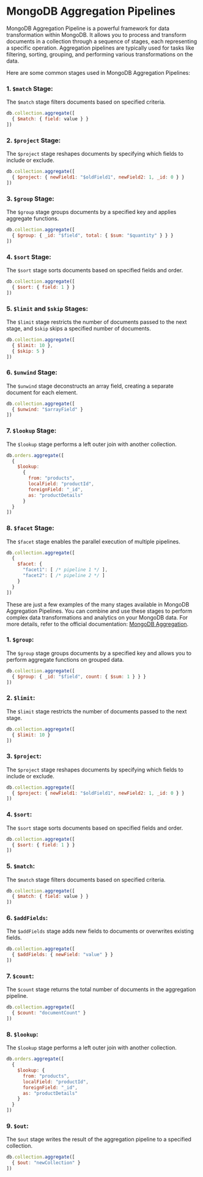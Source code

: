 # MongoDB Aggregation Pipelines

MongoDB Aggregation Pipeline is a powerful framework for data transformation within MongoDB. It allows you to process and transform documents in a collection through a sequence of stages, each representing a specific operation. Aggregation pipelines are typically used for tasks like filtering, sorting, grouping, and performing various transformations on the data.

Here are some common stages used in MongoDB Aggregation Pipelines:

### 1. `$match` Stage:

The `$match` stage filters documents based on specified criteria.

```javascript
db.collection.aggregate([
  { $match: { field: value } }
])
```

### 2. `$project` Stage:

The `$project` stage reshapes documents by specifying which fields to include or exclude.

```javascript
db.collection.aggregate([
  { $project: { newField1: "$oldField1", newField2: 1, _id: 0 } }
])
```

### 3. `$group` Stage:

The `$group` stage groups documents by a specified key and applies aggregate functions.

```javascript
db.collection.aggregate([
  { $group: { _id: "$field", total: { $sum: "$quantity" } } }
])
```

### 4. `$sort` Stage:

The `$sort` stage sorts documents based on specified fields and order.

```javascript
db.collection.aggregate([
  { $sort: { field: 1 } }
])
```

### 5. `$limit` and `$skip` Stages:

The `$limit` stage restricts the number of documents passed to the next stage, and `$skip` skips a specified number of documents.

```javascript
db.collection.aggregate([
  { $limit: 10 },
  { $skip: 5 }
])
```

### 6. `$unwind` Stage:

The `$unwind` stage deconstructs an array field, creating a separate document for each element.

```javascript
db.collection.aggregate([
  { $unwind: "$arrayField" }
])
```

### 7. `$lookup` Stage:

The `$lookup` stage performs a left outer join with another collection.

```javascript
db.orders.aggregate([
  {
    $lookup:
      {
        from: "products",
        localField: "productId",
        foreignField: "_id",
        as: "productDetails"
      }
  }
])
```

### 8. `$facet` Stage:

The `$facet` stage enables the parallel execution of multiple pipelines.

```javascript
db.collection.aggregate([
  {
    $facet: {
      "facet1": [ /* pipeline 1 */ ],
      "facet2": [ /* pipeline 2 */ ]
    }
  }
])
```

These are just a few examples of the many stages available in MongoDB Aggregation Pipelines. You can combine and use these stages to perform complex data transformations and analytics on your MongoDB data. For more details, refer to the official documentation: [MongoDB Aggregation](https://docs.mongodb.com/manual/aggregation/).


### 1. `$group`:

The `$group` stage groups documents by a specified key and allows you to perform aggregate functions on grouped data.

```javascript
db.collection.aggregate([
  { $group: { _id: "$field", count: { $sum: 1 } } }
])
```

### 2. `$limit`:

The `$limit` stage restricts the number of documents passed to the next stage.

```javascript
db.collection.aggregate([
  { $limit: 10 }
])
```

### 3. `$project`:

The `$project` stage reshapes documents by specifying which fields to include or exclude.

```javascript
db.collection.aggregate([
  { $project: { newField1: "$oldField1", newField2: 1, _id: 0 } }
])
```

### 4. `$sort`:

The `$sort` stage sorts documents based on specified fields and order.

```javascript
db.collection.aggregate([
  { $sort: { field: 1 } }
])
```

### 5. `$match`:

The `$match` stage filters documents based on specified criteria.

```javascript
db.collection.aggregate([
  { $match: { field: value } }
])
```

### 6. `$addFields`:

The `$addFields` stage adds new fields to documents or overwrites existing fields.

```javascript
db.collection.aggregate([
  { $addFields: { newField: "value" } }
])
```

### 7. `$count`:

The `$count` stage returns the total number of documents in the aggregation pipeline.

```javascript
db.collection.aggregate([
  { $count: "documentCount" }
])
```

### 8. `$lookup`:

The `$lookup` stage performs a left outer join with another collection.

```javascript
db.orders.aggregate([
  {
    $lookup: {
      from: "products",
      localField: "productId",
      foreignField: "_id",
      as: "productDetails"
    }
  }
])
```

### 9. `$out`:

The `$out` stage writes the result of the aggregation pipeline to a specified collection.

```javascript
db.collection.aggregate([
  { $out: "newCollection" }
])
```
